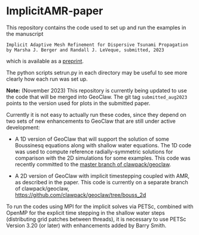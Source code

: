 
# ImplicitAMR-paper

This repository contains the code used to set up and run the examples in the
manuscript

    Implicit Adaptive Mesh Refinement for Dispersive Tsunami Propagation
    by Marsha J. Berger and Randall J. LeVeque, submitted, 2023

which is available as a [preprint](https://arxiv.org/abs/2307.05816).

The python scripts setrun.py in each directory may be useful to see more
clearly how each run was set up.

**Note:** (November 2023)
This repository is currently being updated to use the code that
will be merged into GeoClaw.  The git tag `submitted_aug2023` points to the
version used for plots in the submitted paper.

Currently it is not easy to actually run these codes, since they depend on
two sets of new enhancements to GeoClaw that are still under active
development:

 - A 1D version of GeoClaw that will support the solution of some Boussinesq
   equations along with shallow water equations.
   The 1D code was used to compute reference radially-symmetric solutions
   for comparison with the 2D simulations for some examples.
   This code was recently committed to the
   [master branch of clawpack/geoclaw](https://github.com/clawpack/geoclaw/).

 - A 2D version of GeoClaw with implicit timestepping coupled with AMR, as
   described in the paper.  This code is currently on a separate branch of
   clawpack/geoclaw, https://github.com/clawpack/geoclaw/tree/bouss_2d

To run the codes using MPI for the implicit solves via PETSc,
combined with OpenMP for the explicit time stepping in the shallow
water steps (distributing grid patches between threads), it is
necessary to use PETSc Version 3.20 (or later) with enhancements
added by Barry Smith.
